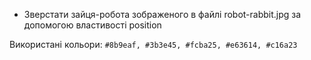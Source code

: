 - Зверстати зайця-робота зображеного в файлі robot-rabbit.jpg за допомогою властивості position

Використані кольори: ```#8b9eaf, #3b3e45, #fcba25, #e63614, #c16a23```